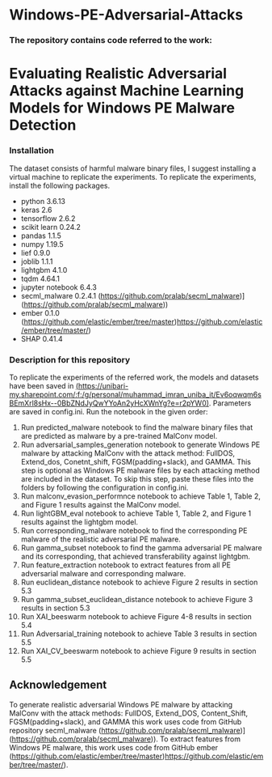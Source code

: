 # Windows-PE-Adversarial-Attacks
### The repository contains code referred to the work:  
# Evaluating Realistic Adversarial Attacks against Machine Learning Models for Windows PE Malware Detection  
### Installation  
The dataset consists of harmful malware binary files, I suggest installing a virtual machine to replicate the experiments. To replicate the experiments, install the following packages.  

* python 3.6.13
* keras 2.6
* tensorflow 2.6.2
* scikit learn 0.24.2
* pandas 1.1.5
* numpy 1.19.5
* lief 0.9.0
* joblib 1.1.1
* lightgbm 4.1.0
* tqdm 4.64.1
* jupyter notebook 6.4.3
* secml_malware 0.2.4.1 (https://github.com/pralab/secml_malware)](https://github.com/pralab/secml_malware))
* ember 0.1.0 (https://github.com/elastic/ember/tree/master)https://github.com/elastic/ember/tree/master/)
* SHAP 0.41.4
### Description for this repository
To replicate the experiments of the referred work, the models and datasets have been saved in [(https://unibari-my.sharepoint.com/:f:/g/personal/muhammad_imran_uniba_it/Ev6oqwqm6sBEmXrl8sHx--0BbZNdJyQwYYoAn2yHcXWnYg?e=r2pYW0)](https://unibari-my.sharepoint.com/:f:/g/personal/muhammad_imran_uniba_it/Ev6oqwqm6sBEmXrl8sHx--0BbZNdJyQwYYoAn2yHcXWnYg?e=vmTrXP). Parameters are saved in config.ini. Run the notebook in the given order:
1. Run predicted_malware notebook to find the malware binary files that are predicted as malware by a pre-trained MalConv model.
2. Run adversarial_samples_generation notebook to generate Windows PE malware by attacking MalConv with the attack method: FullDOS, Extend_dos, Conetnt_shift, FGSM(padding+slack), and GAMMA. This step is optional as Windows PE malware files by each attacking method are included in the dataset. To skip this step, paste these files into the folders by following the configuration in config.ini. 
3. Run malconv_evasion_performnce notebook to achieve Table 1, Table 2, and Figure 1 results against the MalConv model.
4. Run lightGBM_eval notebook to achieve Table 1, Table 2, and Figure 1 results against the lightgbm model.
5. Run corresponding_malware notebook to find the corresponding PE malware of the realistic adversarial PE malware.
6. Run gamma_subset notebook to find the gamma adversarial PE malware and its corresponding, that achieved transferability against lightgbm.
7. Run feature_extraction notebook to extract features from all PE adversarial malware and corresponding malware.
8. Run euclidean_distance notebook to achieve Figure 2 results in section 5.3
9. Run gamma_subset_euclidean_distance notebook to achieve Figure 3 results in section 5.3
10. Run XAI_beeswarm notebook to achieve Figure 4-8 results in section 5.4
11. Run Adversarial_training notebook to achieve Table 3 results in section 5.5
12. Run XAI_CV_beeswarm notebook to achieve Figure 9 results in section 5.5
## Acknowledgement
To generate realistic adversarial Windows PE malware by attacking MalConv with the attack methods: FullDOS, Extend_DOS, Content_Shift, FGSM(padding+slack), and GAMMA this work uses code from GitHub repository secml_malware (https://github.com/pralab/secml_malware)](https://github.com/pralab/secml_malware)).
To extract features from Windows PE malware, this work uses code from GitHub ember (https://github.com/elastic/ember/tree/master)https://github.com/elastic/ember/tree/master/).






